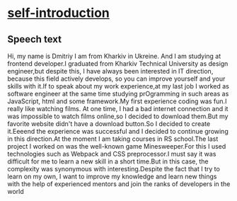 # [self-introduction](https://www.youtube.com/watch?v=tu_3ru3m0mE&ab_channel=ДмитрийМаренич)
## Speech text
Hi, my name is Dmitriy I am from Kharkiv in Ukreine. And I am studying at frontend developer.I graduated from Kharkiv Technical University as design engineer,but despite this, I have always been interested in IT direction, because this field actively develops, so you can improve yourself and your skills with it.If to speak about my work experience,at my last job I worked as software engineer
at the same time studying prOgramming in such areas as JavaScript, html and some framework.My first experience coding was fun.I really like watching films. At one time, I had a bad internet connection and it was impossible to watch films online,so I decided to download them.But my favorite website didn't have a download button.So I decided to create it.Eeeend the experience was successful and I decided to continue growing in this direction.At the moment I am taking courses in RS school.The last project I worked on was the well-known game Minesweeper.For this I used technologies such as Webpack and CSS preprocessor.I must say  it was difficult for me to learn a new skill in a short time.But in this case, the complexity was synonymous with interesting.Despite the fact that I try to learn on my own, 
I want to improve my knowledge and learn new things with the help of experienced mentors and join the ranks of developers in the world